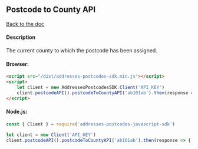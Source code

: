 ## Postcode to County API

[Back to the doc](../README.md)

#### Description

The current county to which the postcode has been assigned.

#### Browser:

```html
<script src="/dist/addresses-postcodes-sdk.min.js"></script>
<script>
    let client = new AddressesPostcodesSDK.Client('API_KEY')
    client.postcodeAPI().postcodeToCountyAPI('ab101ab').then(response => { console.log(response) })
</script>
```

#### Node.js:

```js
const { Client } = require('addresses-postcodes-javascript-sdk')

let client = new Client('API_KEY')
client.postcodeAPI().postcodeToCountyAPI('ab101ab').then(response => { console.log(response) })
```